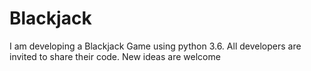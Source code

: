 # Blackjack
I am developing a Blackjack Game using python 3.6. All developers are invited to share their code.
New ideas are welcome
